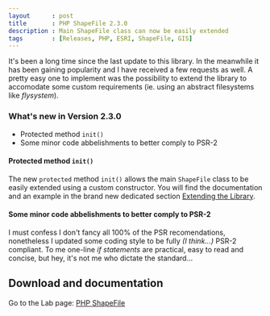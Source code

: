 ```yaml
---
layout      : post
title       : PHP ShapeFile 2.3.0
description : Main ShapeFile class can now be easily extended
tags        : [Releases, PHP, ESRI, ShapeFile, GIS]
---
```


It's been a long time since the last update to this library. In the meanwhile it has been gaining popularity and I have received a few requests as well.
A pretty easy one to implement was the possibility to extend the library to accomodate some custom requirements (ie. using an abstract filesystems like *flysystem*).


### What's new in Version 2.3.0
- Protected method `init()`
- Some minor code abbelishments to better comply to PSR-2


#### Protected method `init()`
The new `protected` method `init()` allows the main `ShapeFile` class to be easily extended using a custom constructor.
You will find the documentation and an example in the brand new dedicated section [Extending the Library](/labs/php-shapefile/#extending-the-library).

#### Some minor code abbelishments to better comply to PSR-2
I must confess I don't fancy all 100% of the PSR recomendations, nonetheless I updated some coding style to be fully *(I think...)* PSR-2 compliant.
To me one-line *if statements* are practical, easy to read and concise, but hey, it's not me who dictate the standard...



## Download and documentation

Go to the Lab page: [PHP ShapeFile](/labs/php-shapefile/)
